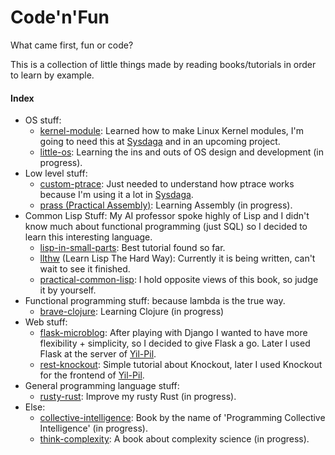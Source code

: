 Code'n'Fun
==========

What came first, fun or code?

This is a collection of little things made by reading books/tutorials in order
to learn by example.

#### Index

* OS stuff:
    + [kernel-module](https://github.com/7flying/code-n-fun/tree/master/kernel-module):
      Learned how to make Linux Kernel modules, I'm going to need this
      at [Sysdaga](https://github.com/7flying/sysdaga) and in an upcoming project.
    + [little-os](https://github.com/7flying/code-n-fun/tree/master/little-os):
      Learning the ins and outs of OS design and development (in progress).
* Low level stuff:
    + [custom-ptrace](https://github.com/7flying/code-n-fun/tree/master/custom-ptrace):
      Just needed to understand how ptrace works because I'm using it a lot
      in [Sysdaga](https://github.com/7flying/sysdaga).
    + [prass (Practical Assembly)](https://github.com/7flying/code-n-fun/tree/master/prass):
      Learning Assembly (in progress).
* Common Lisp Stuff: My AI professor spoke highly of Lisp and I didn't know
  much about functional programming (just SQL) so I decided to learn this
  interesting language.
	+ [lisp-in-small-parts](https://github.com/7flying/code-n-fun/tree/master/lisp-in-small-parts):
	  Best tutorial found so far.
    + [llthw](https://github.com/7flying/code-n-fun/tree/master/llthw)
	  (Learn Lisp The Hard Way): Currently it is being written, can't wait to
	  see it finished. 
	+ [practical-common-lisp](https://github.com/7flying/code-n-fun/tree/master/practical-commom-lisp):
      I hold opposite views of this book, so judge it by yourself.
* Functional programming stuff: because lambda is the true way.
    + [brave-clojure](https://github.com/7flying/code-n-fun/tree/master/brave-clojure):
      Learning Clojure (in progress)
* Web stuff:
    + [flask-microblog](https://github.com/7flying/code-n-fun/tree/master/flask-microblog):
      After playing with Django I wanted to have more flexibility + simplicity,
      so I decided to give Flask a go. Later I used Flask at the server
      of [Yil-Pil](https://github.com/7flying/yil-pil).
    + [rest-knockout](https://github.com/7flying/code-n-fun/tree/master/rest-knockout):
      Simple tutorial about Knockout, later I used Knockout for the frontend
      of [Yil-Pil](https://github.com/7flying/yil-pil).
* General programming language stuff:
    + [rusty-rust](https://github.com/7flying/code-n-fun/tree/master/rusty-rust):
      Improve my rusty Rust (in progress).
* Else: 
    + [collective-intelligence](https://github.com/7flying/code-n-fun/tree/master/collective-intelligence):
      Book by the name of 'Programming Collective Intelligence' (in progress).
    + [think-complexity](https://github.com/7flying/code-n-fun/tree/master/think-complexity):
      A book about complexity science (in progress).
